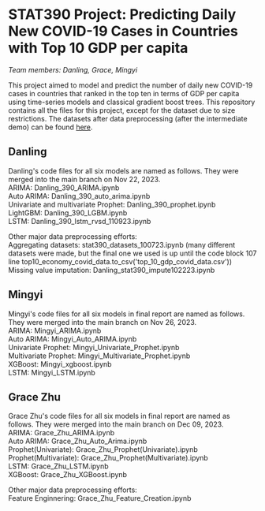 # STAT390 Project: Predicting Daily New COVID-19 Cases in Countries with Top 10 GDP per capita
*Team members: Danling, Grace, Mingyi*

This project aimed to model and predict the number of daily new COVID-19 cases in countries that ranked in the top ten in terms of GDP per capita using time-series models and classical gradient boost trees. This repository contains all the files for this project, except for the dataset due to size restrictions. The datasets after data preprocessing (after the intermediate demo) can be found [here](https://drive.google.com/drive/folders/1RUcb0Ouiepp-CFQrZejtyy2nOjcIl2lf?usp=drive_link).

## Danling
Danling's code files for all six models are named as follows. They were merged into the main branch on Nov 22, 2023. <br>
ARIMA: Danling_390_ARIMA.ipynb <br>
Auto ARIMA: Danling_390_auto_arima.ipynb <br>
Univariate and multivariate Prophet: Danling_390_prophet.ipynb <br>
LightGBM: Danling_390_LGBM.ipynb <br>
LSTM: Danling_390_lstm_rvsd_110923.ipynb <br>

Other major data preprocessing efforts: <br>
Aggregating datasets: stat390_datasets_100723.ipynb (many different datasets were made, but the final one we used is up until the code block 107 line top10_economy_covid_data.to_csv('top_10_gdp_covid_data.csv')) <br>
Missing value imputation: Danling_stat390_impute102223.ipynb

## Mingyi
Mingyi's code files for all six models in final report are named as follows. They were merged into the main branch on Nov 26, 2023. <br>
ARIMA: Mingyi_ARIMA.ipynb <br>
Auto ARIMA: Mingyi_Auto_ARIMA.ipynb <br>
Univariate Prophet: Mingyi_Univariate_Prophet.ipynb <br>
Multivariate Prophet: Mingyi_Multivariate_Prophet.ipynb <br>
XGBoost: Mingyi_xgboost.ipynb <br>
LSTM: Mingyi_LSTM.ipynb <br>

## Grace Zhu
Grace Zhu's code files for all six models in final report are named as follows. They were merged into the main branch on Dec 09, 2023. <br>
ARIMA: Grace_Zhu_ARIMA.ipynb <br>
Auto ARIMA: Grace_Zhu_Auto_Arima.ipynb <br>
Prophet(Univariate): Grace_Zhu_Prophet(Univariate).ipynb <br>
Prophet(Multivariate): Grace_Zhu_Prophet(Multivariate).ipynb <br>
LSTM: Grace_Zhu_LSTM.ipynb <br>
XGBoost: Grace_Zhu_XGBoost.ipynb <br>

Other major data preprocessing efforts: <br>
Feature Enginnering: Grace_Zhu_Feature_Creation.ipynb
